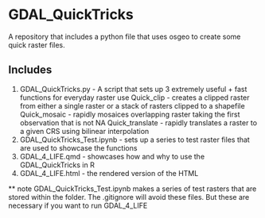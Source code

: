 # GDAL_QuickTricks
A repository that includes a python file that uses osgeo to create some quick  raster files. 

## Includes
1. GDAL_QuickTricks.py - A script that sets up 3 extremely useful + fast functions for everyday raster use
    Quick_clip - creates a clipped raster from either a single raster or a stack of rasters clipped to  a shapefile
   Quick_mosaic - rapidly mosaices overlapping raster taking the first observation that is not NA
   Quick_translate - rapidly translates a raster to a given CRS using bilinear interpolation
3. GDAL_QuickTricks_Test.ipynb - sets up a series to test raster files that are used to showcase the functions 
5. GDAL_4_LIFE.qmd - showcases how and why to use the GDAL_QuickTricks in R
7. GDAL_4_LIFE.html - the rendered version of the HTML
   
** note GDAL_QuickTricks_Test.ipynb makes a series of test rasters that are stored within the folder. The .gitignore will avoid these files. But these are necessary if you want to run GDAL_4_LIFE
